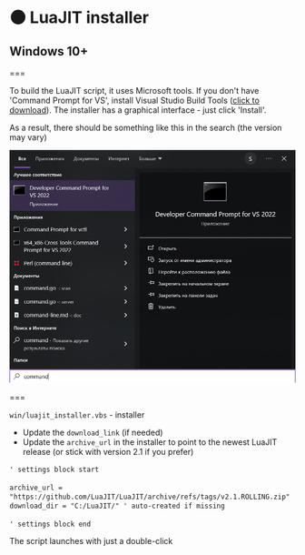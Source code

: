 # 🌑 LuaJIT installer

## Windows 10+

===

To build the LuaJIT script, it uses Microsoft tools. If you don't have 'Command Prompt for VS', install Visual Studio Build Tools ([click to download](https://aka.ms/vs/17/release/vs_buildtools.exe)). The installer has a graphical interface - just click 'Install'.

As a result, there should be something like this in the search (the version may vary)

![](assets/command_prompt.png)

===

`win/luajit_installer.vbs` - installer

- Update the `download_link` (if needed) 
- Update the `archive_url` in the installer to point to the newest LuaJIT release (or stick with version 2.1 if you prefer)

```VB
' settings block start

archive_url = "https://github.com/LuaJIT/LuaJIT/archive/refs/tags/v2.1.ROLLING.zip"
download_dir = "C:/LuaJIT/" ' auto-created if missing

' settings block end
```

The script launches with just a double-click
